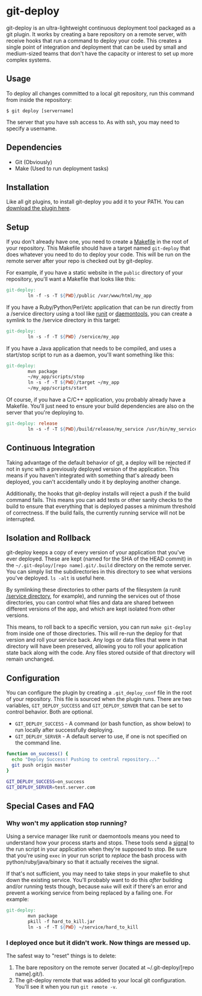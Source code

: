
# git-deploy

git-deploy is an ultra-lightweight continuous deployment tool packaged as a git plugin. It works by creating a bare repository on a remote server, with receive hooks that run a command to deploy your code. This creates a single point of integration and deployment that can be used by small and medium-sized teams that don't have the capacity or interest to set up more complex systems.

## Usage

To deploy all changes committed to a local git repository, run this command from inside the repository:

```
$ git deploy [servername]
```

The server that you have ssh access to. As with ssh, you may need to specify a username.

## Dependencies
 * Git  (Obviously)
 * Make (Used to run deployment tasks)

## Installation

Like all git plugins, to install git-deploy you add it to your PATH. You can [download the plugin here](https://raw.githubusercontent.com/benrady/git-deploy/master/bin/git-deploy).

## Setup

If you don't already have one, you need to create a [Makefile](http://mrbook.org/blog/tutorials/make/) in the root of your repository. This Makefile should have a target named `git-deploy` that does whatever you need to do to deploy your code. This will be run on the remote server after your repo is checked out by git-deploy.

For example, if you have a static website in the `public` directory of your repository, you'll want a Makefile that looks like this:

```Makefile
git-deploy:
        ln -f -s -T ${PWD}/public /var/www/html/my_app
```

If you have a Ruby/Python/Perl/etc application that can be run directly from a /service directory using a tool like [runit](http://smarden.org/runit/) or [daemontools](https://cr.yp.to/daemontools.html), you can create a symlink to the /service directory in this target:

```Makefile
git-deploy:
        ln -s -f -T ${PWD} /service/my_app
```

If you have a Java application that needs to be compiled, and uses a start/stop script to run as a daemon, you'll want something like this:

```Makefile
git-deploy:
        mvn package
        ~/my_app/scripts/stop
        ln -s -f -T ${PWD}/target ~/my_app
        ~/my_app/scripts/start
```


Of course, if you have a C/C++ application, you probably already have a Makefile. You'll just need to ensure your build dependencies are also on the server that you're deploying to.

```Makefile
git-deploy: release
        ln -s -f -T ${PWD}/build/release/my_service /usr/bin/my_service
```

## Continuous Integration

Taking advantage of the default behavior of git, a deploy will be rejected if not in sync with a previously deployed version of the application. This means if you haven't integrated with something that's already been deployed, you can't accidentally undo it by deploying another change.

Additionally, the hooks that git-deploy installs will reject a push if the build command fails. This means you can add tests or other sanity checks to the build to ensure that everything that is deployed passes a minimum threshold of correctness. If the build fails, the currently running service will not be interrupted.

## Isolation and Rollback

git-deploy keeps a copy of every version of your application that you've ever deployed. These are kept (named for the SHA of the HEAD commit) in the `~/.git-deploy/[repo name].git/.build` directory on the remote server. You can simply list the subdirectories in this directory to see what versions you've deployed. `ls -alt` is useful here.

By symlinking these directories to other parts of the filesystem (a runit [/service directory](http://smarden.org/runit/faq.html#tell), for example), and running the services out of those directories, you can control what files and data are shared between different versions of the app, and which are kept isolated from other versions.

This means, to roll back to a specific version, you can run `make git-deploy` from inside one of those directories. This will re-run the deploy for that version and roll your service back. Any logs or data files that were in that directory will have been preserved, allowing you to roll your application state back along with the code. Any files stored outside of that directory will remain unchanged.

## Configuration

You can configure the plugin by creating a `.git_deploy_conf` file in the root of your repository. This file is sourced when the plugin runs. There are two variables, `GIT_DEPLOY_SUCCESS` and `GIT_DEPLOY_SERVER` that can be set to control behavior. Both are optional.

 * `GIT_DEPLOY_SUCCESS` - A command (or bash function, as show below) to run locally after successfully deploying.
 * `GIT_DEPLOY_SERVER` - A default server to use, if one is not specified on the command line.

```bash
function on_success() {
  echo "Deploy Success! Pushing to central repository..."
  git push origin master
}

GIT_DEPLOY_SUCCESS=on_success
GIT_DEPLOY_SERVER=test.server.com
```

## Special Cases and FAQ

### Why won't my application stop running?
Using a service manager like runit or daemontools means you need to understand how your process starts and stops. These tools send a [signal](http://man7.org/linux/man-pages/man7/signal.7.html) to the run script in your application when they're supposed to stop. Be sure that you're using `exec` in your run script to _replace_ the bash process with python/ruby/java/binary so that it actually receives the signal.

If that's not sufficient, you may need to take steps in your makefile to shut down the existing service. You'll probably want to do this _after_ building and/or running tests though, because `make` will exit if there's an error and prevent a working service from being replaced by a failing one. For example:

```Makefile
git-deploy:
        mvn package
        pkill -f hard_to_kill.jar
        ln -s -f -T ${PWD} ~/service/hard_to_kill
```

### I deployed once but it didn't work. Now things are messed up.

The safest way to "reset" things is to delete:
 1. The bare repository on the remote server (located at ~/.git-deploy/[repo name].git/).
 2. The git-deploy remote that was added to your local git configuration. You'll see it when you run `git remote -v`.
